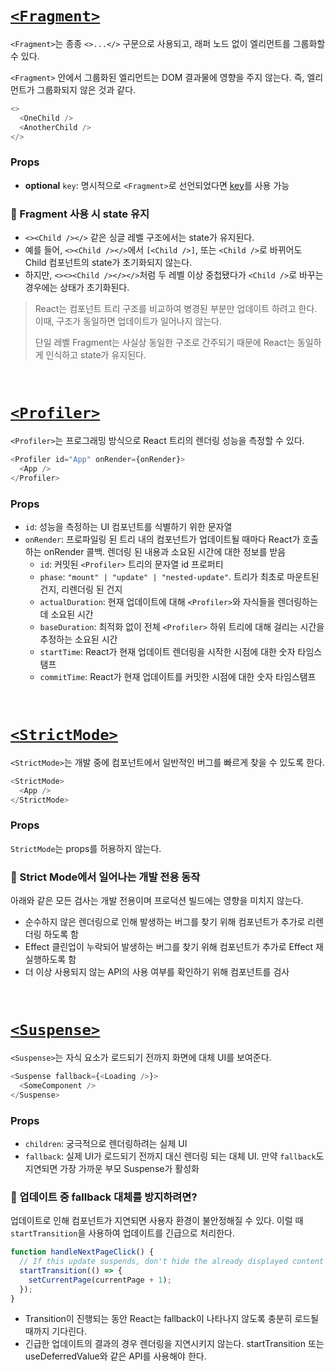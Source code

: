 # [`<Fragment>`](https://ko.react.dev/reference/react/Fragment)
`<Fragment>`는 종종 `<>...</>` 구문으로 사용되고, 래퍼 노드 없이 엘리먼트를 그룹화할 수 있다.

`<Fragment>` 안에서 그룹화된 엘리먼트는 DOM 결과물에 영향을 주지 않는다. 즉, 엘리먼트가 그룹화되지 않은 것과 같다.
```javascript
<>
  <OneChild />
  <AnotherChild />
</>
```
### Props
- **optional** `key`: 명시적으로 `<Fragment>`로 선언되었다면 [key](https://ko.react.dev/learn/rendering-lists#keeping-list-items-in-order-with-key)를 사용 가능
### 🧐 Fragment 사용 시 state 유지
- `<><Child /></>` 같은 싱글 레벨 구조에서는 state가 유지된다.
- 예를 들어, `<><Child /></>`에서 `[<Child />]`, 또는 `<Child />`로 바뀌어도 Child 컴포넌트의 state가 초기화되지 않는다.
- 하지만, `<><><Child /></></>`처럼 두 레벨 이상 중첩됐다가 `<Child />`로 바꾸는 경우에는 상태가 초기화된다.
> React는 컴포넌트 트리 구조를 비교하여 병경된 부분만 업데이트 하려고 한다. 이때, 구조가 동일하면 업데이트가 일어나지 않는다.
>
> 단일 레벨 Fragment는 사실상 동일한 구조로 간주되기 때문에 React는 동일하게 인식하고 state가 유지된다.

<br>

# [`<Profiler>`](https://ko.react.dev/reference/react/Profiler)
`<Profiler>`는 프로그래밍 방식으로 React 트리의 렌더링 성능을 측정할 수 있다.

```javascript
<Profiler id="App" onRender={onRender}>
  <App />
</Profiler>
```
### Props
- `id`: 성능을 측정하는 UI 컴포넌트를 식별하기 위한 문자열
- `onRender`: 프로파일링 된 트리 내의 컴포넌트가 업데이트될 때마다 React가 호출하는 onRender 콜백. 렌더링 된 내용과 소요된 시간에 대한 정보를 받음
  - `id`: 커밋된 `<Profiler>` 트리의 문자열 id 프로퍼티
  - `phase`: `"mount" | "update" | "nested-update"`. 트리가 최초로 마운트된 건지, 리렌더링 된 건지
  - `actualDuration`: 현재 업데이트에 대해 `<Profiler>`와 자식들을 렌더링하는데 소요된 시간
  - `baseDuration`: 최적화 없이 전체 `<Profiler>` 하위 트리에 대해 걸리는 시간을 추정하는 소요된 시간
  - `startTime`: React가 현재 업데이트 렌더링을 시작한 시점에 대한 숫자 타임스탬프
  - `commitTime`: React가 현재 업데이트를 커밋한 시점에 대한 숫자 타임스탬프
 
<br>

# [`<StrictMode>`](https://ko.react.dev/reference/react/StrictMode)
`<StrictMode>`는 개발 중에 컴포넌트에서 일반적인 버그를 빠르게 찾을 수 있도록 한다.
```javascript
<StrictMode>
  <App />
</StrictMode>
```
### Props
`StrictMode`는 props를 허용하지 않는다.
### 🧐 Strict Mode에서 일어나는 개발 전용 동작
아래와 같은 모든 검사는 개발 전용이며 프로덕션 빌드에는 영향을 미치지 않는다.
- 순수하지 않은 렌더링으로 인해 발생하는 버그를 찾기 위해 컴포넌트가 추가로 리렌더링 하도록 함
- Effect 클린업이 누락되어 발생하는 버그를 찾기 위해 컴포넌트가 추가로 Effect 재실행하도록 함
- 더 이상 사용되지 않는 API의 사용 여부를 확인하기 위해 컴포넌트를 검사

<br>

# [`<Suspense>`](https://ko.react.dev/reference/react/Suspense)
`<Suspense>`는 자식 요소가 로드되기 전까지 화면에 대체 UI를 보여준다.
```javascript
<Suspense fallback={<Loading />}>
  <SomeComponent />
</Suspense>
```
### Props
- `children`: 궁극적으로 렌더링하려는 실제 UI
- `fallback`: 실제 UI가 로드되기 전까지 대신 렌더링 되는 대체 UI. 만약 `fallback`도 지연되면 가장 가까운 부모 Suspense가 활성화
### 🧐 업데이트 중 fallback 대체를 방지하려면?
업데이트로 인해 컴포넌트가 지연되면 사용자 환경이 불안정해질 수 있다. 이럴 때 `startTransition`을 사용하여 업데이트를 긴급으로 처리한다.
```javascript
function handleNextPageClick() {
  // If this update suspends, don't hide the already displayed content
  startTransition(() => {
    setCurrentPage(currentPage + 1);
  });
}
```
- Transition이 진행되는 동안 React는 fallback이 나타나지 않도록 충분히 로드될 때까지 기다린다.
- 긴급한 업데이트의 결과의 경우 렌더링을 지연시키지 않는다. startTransition 또는 useDeferredValue와 같은 API를 사용해야 한다.
